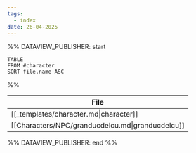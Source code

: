 ```yaml
---
tags:
  - index
date: 26-04-2025
---
```

%% DATAVIEW_PUBLISHER: start
```dataview
TABLE
FROM #character 
SORT file.name ASC
```
%%

| File                                             |
| ------------------------------------------------ |
| [[_templates/character.md\|character]]           |
| [[Characters/NPC/granducdelcu.md\|granducdelcu]] |

%% DATAVIEW_PUBLISHER: end %%
